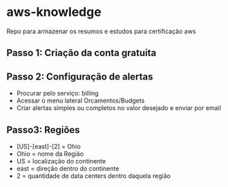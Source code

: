 # aws-knowledge
Repo para armazenar os resumos e estudos para certificação aws

## Passo 1: Criação da conta gratuita

## Passo 2: Configuração de alertas
- Procurar pelo serviço: billing
- Acessar o menu lateral Orcamentos/Budgets
- Criar alertas simples ou completos no valor desejado e enviar por email

## Passo3: Regiões
- [US]-[east]-[2] = Ohio
 - Ohio = nome da Região
 - US = localização do continente
 - east = direção dentro do continente
 - 2 = quantidade de data centers dentro daquela região

